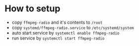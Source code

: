 # How to setup

- copy `ffmpeg-radio` and it's contents to `/root`
- copy `systemd/ffmpeg-radio.service` to `/etc/systemd/system`
- auto start service by `systemctl enable ffmpeg-radio`
- run service by `systemctl start ffmpeg-radio`